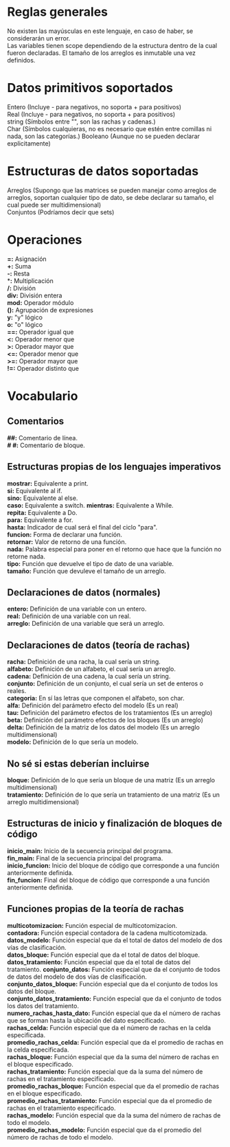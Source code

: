 # Reglas generales
No existen las mayúsculas en este lenguaje, en caso de haber, se considerarán un error.  
Las variables tienen scope dependiendo de la estructura dentro de la cual fueron declaradas.
El tamaño de los arreglos es inmutable una vez definidos.  

# Datos primitivos soportados
Entero (Incluye - para negativos, no soporta + para positivos)  
Real (Incluye - para negativos, no soporta + para positivos)  
string (Símbolos entre "", son las rachas y cadenas.)  
Char (Símbolos cualquieras, no es necesario que estén entre comillas ni nada, son las categorías.)
Booleano (Aunque no se pueden declarar explicitamente)  

# Estructuras de datos soportadas
Arreglos (Supongo que las matrices se pueden manejar como arreglos de arreglos, soportan cualquier tipo de dato, se debe declarar su tamaño, el cual puede ser multidimensional)  
Conjuntos (Podríamos decir que sets)  

# Operaciones
**=:** Asignación  
**+:** Suma  
**-:** Resta  
***:** Multiplicación  
**/:** División  
**div:** División entera  
**mod:** Operador módulo  
**():** Agrupación de expresiones  
**y:** "y" lógico  
**o:** "o" lógico  
**==:** Operador igual que  
**<:** Operador menor que  
**>:** Operador mayor que  
**<=:** Operador menor que  
**>=:** Operador mayor que  
**!=:** Operador distinto que  

# Vocabulario

## Comentarios
**##:** Comentario de línea.  
**# #:** Comentario de bloque.  

## Estructuras propias de los lenguajes imperativos
**mostrar:** Equivalente a print.  
**si:** Equivalente al if.  
**sino:** Equivalente al else.  
**caso:** Equivalente a switch. 
**mientras:** Equivalente a While.  
**repita:** Equivalente a Do.  
**para:** Equivalente a for.  
**hasta:** Indicador de cual será el final del ciclo "para".  
**funcion:** Forma de declarar una función.  
**retornar:** Valor de retorno de una función.  
**nada:** Palabra especial para poner en el retorno que hace que la función no retorne nada.  
**tipo:** Función que devuelve el tipo de dato de una variable.  
**tamaño:** Función que devuleve el tamaño de un arreglo.

## Declaraciones de datos (normales)
**entero:** Definición de una variable con un entero.  
**real:** Definición de una variable con un real.  
**arreglo:** Definición de una variable que será un arreglo.  

## Declaraciones de datos (teoría de rachas)
**racha:** Definición de una racha, la cual sería un string.  
**alfabeto:** Definición de un alfabeto, el cual sería un arreglo.  
**cadena:** Definición de una cadena, la cual sería un string.  
**conjunto:** Definición de un conjunto, el cual sería un set de enteros o reales.  
**categoria:** En sí las letras que componen el alfabeto, son char.  
**alfa:** Definición del parámetro efecto del modelo (Es un real)  
**tau:** Definición del parámetro efectos de los tratamientos (Es un arreglo)  
**beta:** Definición del parámetro efectos de los bloques (Es un arreglo)  
**delta:** Definición de la matriz de los datos del modelo (Es un arreglo multidimensional)  
**modelo:** Definición de lo que sería un modelo.  

## No sé si estas deberían incluirse
**bloque:** Definición de lo que sería un bloque de una matriz (Es un arreglo multidimensional)  
**tratamiento:** Definición de lo que sería un tratamiento de una matriz (Es un arreglo multidimensional) 

## Estructuras de inicio y finalización de bloques de código
**inicio_main:** Inicio de la secuencia principal del programa.  
**fin_main:** Final de la secuencia principal del programa.  
**inicio_funcion:** Inicio del bloque de código que corresponde a una función anteriormente definida.  
**fin_funcion:** Final del bloque de código que corresponde a una función anteriormente definida.  

## Funciones propias de la teoría de rachas
**multicotomizacion:** Función especial de multicotomizacion.  
**contadora:** Función especial contadora de la cadena multicotomizada.  
**datos_modelo:** Función especial que da el total de datos del modelo de dos vías de clasificación.  
**datos_bloque:** Función especial que da el total de datos del bloque.  
**datos_tratamiento:** Función especial que da el total de datos del tratamiento.
**conjunto_datos:** Función especial que da el conjunto de todos de datos del modelo de dos vías de clasificación.  
**conjunto_datos_bloque:** Función especial que da el conjunto de todos los datos del bloque.  
**conjunto_datos_tratamiento:** Función especial que da el conjunto de todos los datos del tratamiento.  
**numero_rachas_hasta_dato:** Función especial que da el número de rachas que se forman hasta la ubicación del dato especificado.  
**rachas_celda:** Función especial que da el número de rachas en la celda especificada.  
**promedio_rachas_celda:** Función especial que da el promedio de rachas en la celda especificada.  
**rachas_bloque:** Función especial que da la suma del número de rachas en el bloque especificado.  
**rachas_tratamiento:** Función especial que da la suma del número de rachas en el tratamiento especificado.  
**promedio_rachas_bloque:** Función especial que da el promedio de rachas en el bloque especificado.  
**promedio_rachas_tratamiento:** Función especial que da el promedio de rachas en el tratamiento especificado.  
**rachas_modelo:** Función especial que da la suma del número de rachas de todo el modelo.  
**promedio_rachas_modelo:** Función especial que da el promedio del número de rachas de todo el modelo.  